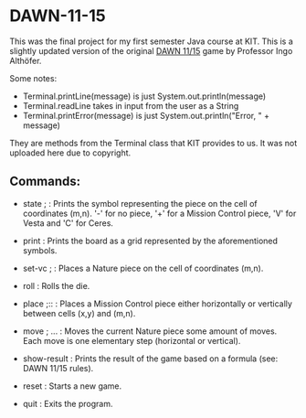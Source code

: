 # DAWN-11-15
This was the final project for my first semester Java course at KIT. This is a slightly updated version of the original [DAWN 11/15](https://www.althofer.de/dawn-11-15.html) game by Professor Ingo Althöfer.

Some notes:
* Terminal.printLine(message) is just System.out.println(message)
* Terminal.readLine takes in input from the user as a String
* Terminal.printError(message) is just System.out.println("Error, " + message)

They are methods from the Terminal class that KIT provides to us. It was not uploaded here due to copyright.

## Commands:
* state <m>;<n> : Prints the symbol representing the piece on the cell of coordinates (m,n). '-' for no piece, '+' for a Mission Control piece, 'V' for Vesta and 'C' for Ceres.

* print : Prints the board as a grid represented by the aforementioned symbols.

* set-vc <m>;<n> : Places a Nature piece on the cell of coordinates (m,n).
  
* roll <symbol> : Rolls the die.
  
* place <x>;<y>:<m>:<n> : Places a Mission Control piece either horizontally or vertically between cells (x,y) and (m,n).
  
* move <m>;<n> ... : Moves the current Nature piece some amount of moves. Each move is one elementary step (horizontal or vertical).

* show-result : Prints the result of the game based on a formula (see: DAWN 11/15 rules).

* reset : Starts a new game.

* quit : Exits the program.
